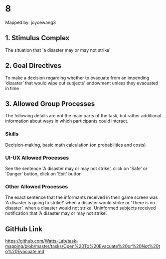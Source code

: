 # 8

Mapped by: joycewang3 

## 1. Stimulus Complex 
The situation that 'a disaster may or may not strike'

## 2. Goal Directives 
To make a decision regarding whether to evacuate from an impending ‘disaster’ that would wipe out subjects' endowment unless they evacuated in time

## 3. Allowed Group Processes 
The following details are not the main parts of the task, but rather additional information about ways in which participants could interact.

### Skills 
Decision-making, basic math calculation (on probabilities and costs)

### UI-UX Allowed Processes
See the sentence 'A disaster may or may not strike', click on 'Safe' or 'Danger' button, click on 'Exit' button

### Other Allowed Processes
The exact sentence that the informants received in their game screen was ‘A disaster is going to strike!’ when a disaster would strike or ‘There is no disaster’. when a disaster would not strike. Uninformed subjects received notification that ‘A disaster may or may not strike’.

## GitHub Link 
https://github.com/Watts-Lab/task-mapping/blob/master/tasks/Open%20To%20Evacuate%20or%20Not%20to%20Evacuate.md